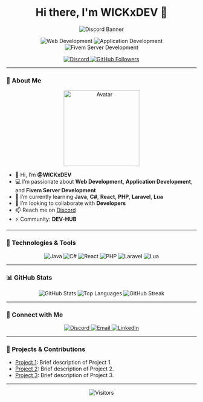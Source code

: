 <h1 align="center">Hi there, I'm WICKxDEV 👋</h1>

<p align="center">
  <img src="https://cdn.discordapp.com/attachments/1026764838464139335/1251570879087771658/standard_4.gif" alt="Discord Banner" />
</p>

<p align="center">
  <img src="https://img.shields.io/badge/Web_Development-blue?style=for-the-badge&logo=appveyor" alt="Web Development" />
  <img src="https://img.shields.io/badge/Application_Development-green?style=for-the-badge&logo=appveyor" alt="Application Development" />
  <img src="https://img.shields.io/badge/Fivem_Server_Development-orange?style=for-the-badge&logo=appveyor" alt="Fivem Server Development" />
</p>

<p align="center">
  <a href="https://discord.gg/gANZphNpwt">
    <img src="https://img.shields.io/badge/Discord-7289DA?style=for-the-badge&logo=discord&logoColor=white" alt="Discord" />
  </a>
  <a href="https://github.com/WICKxDEV">
    <img src="https://img.shields.io/github/followers/WICKxDEV?style=for-the-badge" alt="GitHub Followers" />
  </a>
</p>

---

### 👀 About Me

<p align="center">
  <img src="https://cdn.discordapp.com/attachments/1026764838464139335/1251804758252064838/standard_1.gif" alt="Avatar" width="200" height="200"/>
</p>

- 👋 Hi, I’m **@WICKxDEV**
- 💻 I’m passionate about **Web Development**, **Application Development**, and **Fivem Server Development**
- 🌱 I’m currently learning **Java**, **C#**, **React**, **PHP**, **Laravel**, **Lua**
- 💞️ I’m looking to collaborate with **Developers**
- 📫 Reach me on [Discord](https://discord.gg/gANZphNpwt)
- ⚡ Community: **DEV-HUB**

---

### 🚀 Technologies & Tools

<p align="center">
  <img src="https://img.shields.io/badge/Java-ED8B00?style=for-the-badge&logo=java&logoColor=white" alt="Java" />
  <img src="https://img.shields.io/badge/C%23-239120?style=for-the-badge&logo=c-sharp&logoColor=white" alt="C#" />
  <img src="https://img.shields.io/badge/React-61DAFB?style=for-the-badge&logo=react&logoColor=black" alt="React" />
  <img src="https://img.shields.io/badge/PHP-777BB4?style=for-the-badge&logo=php&logoColor=white" alt="PHP" />
  <img src="https://img.shields.io/badge/Laravel-FF2D20?style=for-the-badge&logo=laravel&logoColor=white" alt="Laravel" />
  <img src="https://img.shields.io/badge/Lua-2C2D72?style=for-the-badge&logo=lua&logoColor=white" alt="Lua" />
</p>

---

### 📊 GitHub Stats

<p align="center">
  <img src="https://github-readme-stats.vercel.app/api?username=WICKxDEV&show_icons=true&theme=radical" alt="GitHub Stats" />
  <img src="https://github-readme-stats.vercel.app/api/top-langs/?username=WICKxDEV&layout=compact&theme=radical" alt="Top Languages" />
  <img src="https://github-readme-streak-stats.herokuapp.com/?user=WICKxDEV&theme=radical" alt="GitHub Streak" />
</p>

---

### 💬 Connect with Me

<p align="center">
  <a href="https://discord.gg/gANZphNpwt">
    <img src="https://img.shields.io/badge/Discord-7289DA?style=for-the-badge&logo=discord&logoColor=white" alt="Discord" />
  </a>
  <a href="mailto:your-email@example.com">
    <img src="https://img.shields.io/badge/Email-D14836?style=for-the-badge&logo=gmail&logoColor=white" alt="Email" />
  </a>
  <a href="https://www.linkedin.com/in/yourprofile/">
    <img src="https://img.shields.io/badge/LinkedIn-0077B5?style=for-the-badge&logo=linkedin&logoColor=white" alt="LinkedIn" />
  </a>
</p>

---

### 🌟 Projects & Contributions

- [Project 1](https://github.com/WICKxDEV/project1): Brief description of Project 1.
- [Project 2](https://github.com/WICKxDEV/project2): Brief description of Project 2.
- [Project 3](https://github.com/WICKxDEV/project3): Brief description of Project 3.

---

<p align="center">
  <img src="https://visits.dicebear.com/api/visitors/WICKxDEV" alt="Visitors" />
</p>







<!---
WICKxDEV/WICKxDEV is a ✨ special ✨ repository because its `README.md` (this file) appears on your GitHub profile.
You can click the Preview link to take a look at your changes.
--->
